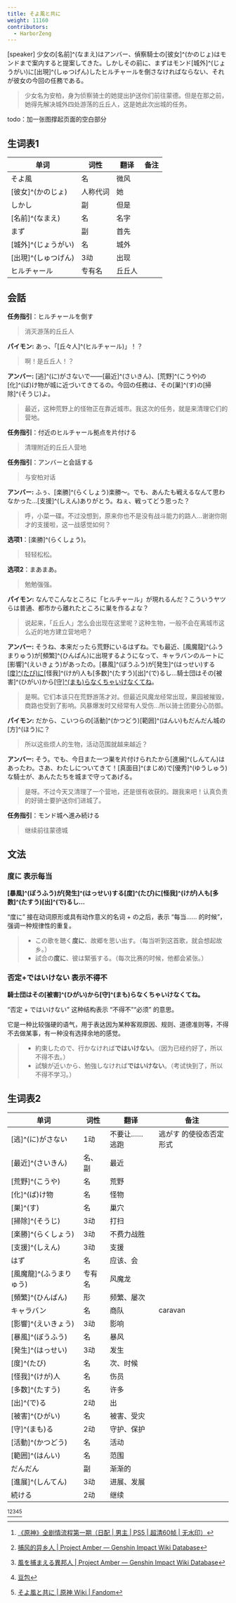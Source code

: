 ```yaml
---
title: そよ風と共に
weight: 11160
contributors:
  - HarborZeng
---
```



[speaker] 少女の[名前]^(なまえ)はアンバー、偵察騎士の[彼女]^(かのじょ)はモンドまで案内すると提案してきた。しかしその前に、まずはモンド[城外]^(じょうがい)に[出現]^(しゅつげん)したヒルチャールを倒さなければならない、それが彼女の今回の任務である。

> 少女名为安柏，身为侦察骑士的她提出护送你们前往蒙德。但是在那之前，她得先解决城外四处游荡的丘丘人，这是她此次出城的任务。

todo：加一张图撑起页面的空白部分
## 生词表1

| 单词           | 词性   | 翻译  | 备注  |
| ------------ | ---- | --- | --- |
| そよ風          | 名 | 微风  |     |
| [彼女]^(かのじょ)  | 人称代词 | 她   |     |
| しかし          | 副   | 但是  |     |
| [名前]^(なまえ)   | 名 | 名字  |     |
| まず           | 副   | 首先  |     |
| [城外]^(じょうがい) | 名 | 城外  |     |
| [出現]^(しゅつげん) | 3动  | 出现  |     |
| ヒルチャール       | 专有名 | 丘丘人 |     |

## 会話

**任务指引**：ヒルチャールを倒す

> 消灭游荡的丘丘人

**パイモン:** あっ、「[丘々人]^(ヒルチャール)」！？

> 啊！是丘丘人！？

**アンバー:** [逃]^(に)がさないで——[最近]^(さいきん)、[荒野]^(こうや)の[化]^(ば)け物が城に近づいてきてるの。今回の任務は、その[巣]^(す)の[掃除]^(そうじ)よ。

> 最近，这种荒野上的怪物正在靠近城市。我这次的任务，就是来清理它们的营地。

**任务指引**：付近のヒルチャール拠点を片付ける

> 清理附近的丘丘人营地

**任务指引**：アンバーと会話する

> 与安柏对话

**アンバー:** ふぅ、[楽勝]^(らくしょう)楽勝～。でも、あんたも戦えるなんて思わなかった…[支援]^(しえん)ありがとう。ねぇ、戦ってどう思った？

> 呼，小菜一碟。不过没想到，原来你也不是没有战斗能力的路人…谢谢你刚才的支援啦，这一战感觉如何？

**选项1**：[楽勝]^(らくしょう)。

> 轻轻松松。

**选项2**：まあまあ。

> 勉勉强强。

**パイモン:** なんでこんなところに「ヒルチャール」が現れるんだ？こういうヤツらは普通、都市から離れたところに巣を作るよな？

> 说起来，「丘丘人」怎么会出现在这里呢？这种生物，一般不会在离城市这么近的地方建立营地吧？

**アンバー:** そうね、本来だったら荒野にいるはずね。でも最近、[風魔龍]^(ふうまりゅう)が[頻繁]^(ひんぱん)に出現するようになって、キャラバンのルートに[影響]^(えいきょう)があったの。[暴風]^(ぼうふう)が[発生]^(はっせい)する[[度]^(たび)に](#度に-表示每当)[怪我]^(けが)人も[多数]^(たすう)[出]^(で)るし…騎士団はその[被害]^(ひがい)から[[守]^(まも)らなくちゃいけなくてね](#否定ではいけない-表示不得不)。

> 是啊。它们本该只在荒野游荡才对。但最近风魔龙经常出现，果园被摧毁，商路也受到了影响。风暴爆发时又经常有人受伤…所以骑士团要分心防御。

**パイモン:** だから、こいつらの[活動]^(かつどう)[範囲]^(はんい)もだんだん城の[方]^(ほう)に？

> 所以这些烦人的生物，活动范围就越来越近？

**アンバー:** そう。でも、今日また一つ巣を片付けられたから[進展]^(しんてん)はあったわ。さあ、わたしについてきて！[真面目]^(まじめ)で[優秀]^(ゆうしゅう)な騎士が、あんたたちを城まで守ってあげる。

> 是呀。不过今天又清理了一个营地，还是很有收获的。跟我来吧！认真负责的好骑士要护送你们进城了。

**任务指引**：モンド城へ進み続ける

> 继续前往蒙德城
## 文法

### 度に 表示每当

**[暴風]^(ぼうふう)が[発生]^(はっせい)する[度]^(たび)に[怪我]^(けが)人も[多数]^(たすう)[出]^(で)るし…**

“度に” 接在动词原形或具有动作意义的名词 + の之后，表示 “每当…… 的时候”，强调一种规律性的重复。

> - この歌を聴く**度に**、故郷を思い出す。（每当听到这首歌，就会想起故乡。）
> - 試合の**度に**、彼は緊張する。（每次比赛的时候，他都会紧张。）

### 否定+ではいけない 表示不得不

**騎士団はその[被害]^(ひがい)から[守]^(まも)らなくちゃいけなくてね。**

“否定 + ではいけない” 这种结构表示 “不得不”“必须” 的意思。

它是一种比较强硬的语气，用于表达因为某种客观原因、规则、道德准则等，不得不去做某事，有一种没有选择余地的感觉。

> - 約束したので、行かなければ**ではいけない**。（因为已经约好了，所以不得不去。）
> - 試験が近いから、勉強しなければ**ではいけない**。（考试快到了，所以不得不学习。）

## 生词表2

| 单词             | 词性    | 翻译       | 备注           |
| -------------- | ----- | -------- | ------------ |
| [逃]^(に)がさない    | 1动   | 不要让…… 逃跑 | 逃がす 的使役态否定形式 |
| [最近]^(さいきん)    | 名、副 | 最近       |              |
| [荒野]^(こうや)     | 名 | 荒野       |              |
| [化]^(ば)け物      | 名 | 怪物       |              |
| [巣]^(す)        | 名 | 巢穴       |              |
| [掃除]^(そうじ)     | 3动   | 打扫       |              |
| [楽勝]^(らくしょう)   | 3动   | 不费力战胜    |              |
| [支援]^(しえん)     | 3动   | 支援       |              |
| はず             | 名 | 应该、会     |              |
| [風魔龍]^(ふうまりゅう) | 专有名 | 风魔龙      |              |
| [頻繁]^(ひんぱん)    | 形   | 频繁、屡次    |              |
| キャラバン          | 名 | 商队       | caravan      |
| [影響]^(えいきょう)   | 3动   | 影响       |              |
| [暴風]^(ぼうふう)    | 名 | 暴风       |              |
| [発生]^(はっせい)    | 3动   | 发生       |              |
| [度]^(たび)       | 名 | 次、时候     |              |
| [怪我]^(けが)人     | 名 | 伤员       |              |
| [多数]^(たすう)     | 名 | 许多       |              |
| [出]^(で)る       | 2动   | 出        |              |
| [被害]^(ひがい)     | 名 | 被害、受灾    |              |
| [守]^(まも)る      | 2动   | 守护、保护    |              |
| [活動]^(かつどう)    | 名 | 活动       |              |
| [範囲]^(はんい)     | 名 | 范围       |              |
| だんだん           | 副    | 渐渐的      |              |
| [進展]^(しんてん)    | 3动   | 进展、发展    |              |
| 続ける            | 2动   | 继续       |              |

[^1][^2][^3][^5][^7]

[^1]: [《原神》全剧情流程第一期（日配 | 男主 | PS5 | 超清60帧 | 无水印）](https://www.bilibili.com/video/BV1P64y1B7TK/)

[^2]: [捕风的异乡人 | Project Amber — Genshin Impact Wiki Database](https://gi.yatta.moe/chs/archive/quest/1001/the-outlander-who-caught-the-wind?chapter=5)

[^3]: [風を捕まえる異邦人 | Project Amber — Genshin Impact Wiki Database](https://gi.yatta.moe/jp/archive/quest/1001/the-outlander-who-caught-the-wind?chapter=5)

[^7]: [そよ風と共に | 原神 Wiki | Fandom](https://genshin-impact.fandom.com/ja/wiki/そよ風と共に)

[^5]: [豆包](https://www.doubao.com/)

[^6]: [西風騎士団 | 原神 Wiki | Fandom](https://genshin-impact.fandom.com/ja/wiki/%E8%A5%BF%E9%A2%A8%E9%A8%8E%E5%A3%AB%E5%9B%A3)

